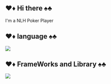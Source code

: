<!--
**tasukuwato/tasukuwato** is a ✨ _special_ ✨ repository because its `README.md` (this file) appears on your GitHub profile.

Here are some ideas to get you started:

- 🔭 I’m currently working on ...
- 🌱 I’m currently learning ...
- 👯 I’m looking to collaborate on ...
- 🤔 I’m looking for help with ...
- 💬 Ask me about ...
- 📫 How to reach me: ...
- 😄 Pronouns: ...
- ⚡ Fun fact: ...
-->

## ♥♦ Hi there ♠♣

I'm a NLH Poker Player

## ♥♦ language ♠♣
<img src="https://skillicons.dev/icons?i=typescript,python," /> <br />

## ♥♦ FrameWorks and Library ♠♣
<img src="https://skillicons.dev/icons?i=fastapi" /> <br />
